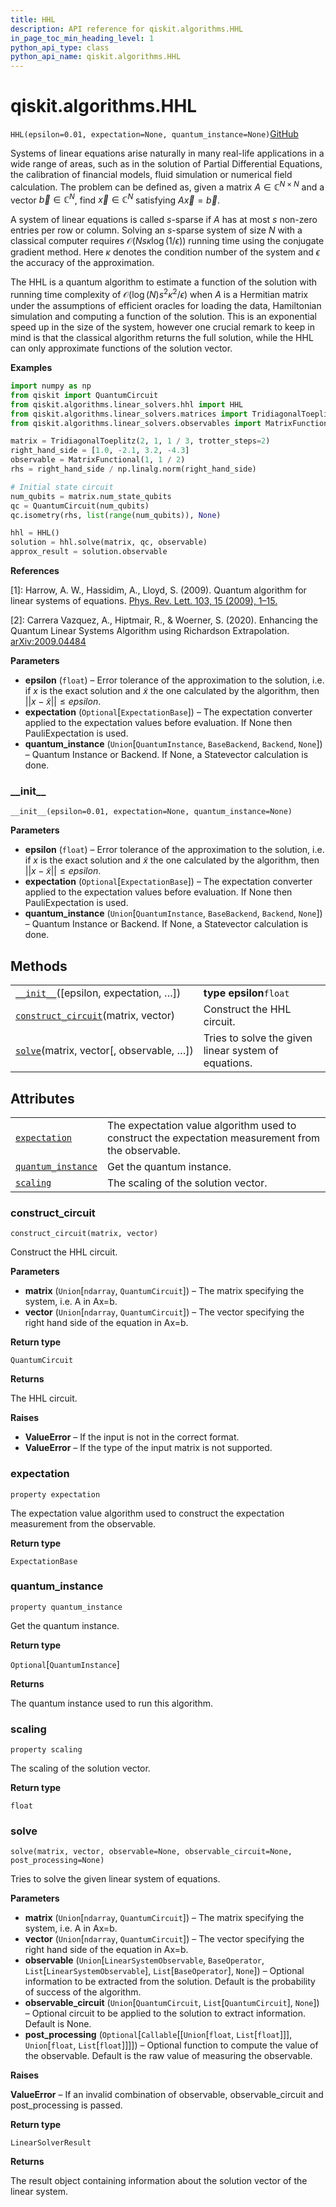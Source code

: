 ```yaml
---
title: HHL
description: API reference for qiskit.algorithms.HHL
in_page_toc_min_heading_level: 1
python_api_type: class
python_api_name: qiskit.algorithms.HHL
---
```


# qiskit.algorithms.HHL

<span id="qiskit.algorithms.HHL" />

`HHL(epsilon=0.01, expectation=None, quantum_instance=None)`[GitHub](https://github.com/qiskit/qiskit/tree/stable/0.17/qiskit/algorithms/linear_solvers/hhl.py "view source code")

Systems of linear equations arise naturally in many real-life applications in a wide range of areas, such as in the solution of Partial Differential Equations, the calibration of financial models, fluid simulation or numerical field calculation. The problem can be defined as, given a matrix $A\in\mathbb{C}^{N\times N}$ and a vector $\vec{b}\in\mathbb{C}^{N}$, find $\vec{x}\in\mathbb{C}^{N}$ satisfying $A\vec{x}=\vec{b}$.

A system of linear equations is called $s$-sparse if $A$ has at most $s$ non-zero entries per row or column. Solving an $s$-sparse system of size $N$ with a classical computer requires $\mathcal{ O }(Ns\kappa\log(1/\epsilon))$ running time using the conjugate gradient method. Here $\kappa$ denotes the condition number of the system and $\epsilon$ the accuracy of the approximation.

The HHL is a quantum algorithm to estimate a function of the solution with running time complexity of $\mathcal{ O }(\log(N)s^{2}\kappa^{2}/\epsilon)$ when $A$ is a Hermitian matrix under the assumptions of efficient oracles for loading the data, Hamiltonian simulation and computing a function of the solution. This is an exponential speed up in the size of the system, however one crucial remark to keep in mind is that the classical algorithm returns the full solution, while the HHL can only approximate functions of the solution vector.

**Examples**

```python
import numpy as np
from qiskit import QuantumCircuit
from qiskit.algorithms.linear_solvers.hhl import HHL
from qiskit.algorithms.linear_solvers.matrices import TridiagonalToeplitz
from qiskit.algorithms.linear_solvers.observables import MatrixFunctional

matrix = TridiagonalToeplitz(2, 1, 1 / 3, trotter_steps=2)
right_hand_side = [1.0, -2.1, 3.2, -4.3]
observable = MatrixFunctional(1, 1 / 2)
rhs = right_hand_side / np.linalg.norm(right_hand_side)

# Initial state circuit
num_qubits = matrix.num_state_qubits
qc = QuantumCircuit(num_qubits)
qc.isometry(rhs, list(range(num_qubits)), None)

hhl = HHL()
solution = hhl.solve(matrix, qc, observable)
approx_result = solution.observable
```

**References**

\[1]: Harrow, A. W., Hassidim, A., Lloyd, S. (2009). Quantum algorithm for linear systems of equations. [Phys. Rev. Lett. 103, 15 (2009), 1–15.](https://doi.org/10.1103/PhysRevLett.103.150502)

\[2]: Carrera Vazquez, A., Hiptmair, R., & Woerner, S. (2020). Enhancing the Quantum Linear Systems Algorithm using Richardson Extrapolation. [arXiv:2009.04484](http://arxiv.org/abs/2009.04484)

**Parameters**

*   **epsilon** (`float`) – Error tolerance of the approximation to the solution, i.e. if $x$ is the exact solution and $\tilde{x}$ the one calculated by the algorithm, then $||x - \tilde{x}|| \le epsilon$.
*   **expectation** (`Optional`\[`ExpectationBase`]) – The expectation converter applied to the expectation values before evaluation. If None then PauliExpectation is used.
*   **quantum\_instance** (`Union`\[`QuantumInstance`, `BaseBackend`, `Backend`, `None`]) – Quantum Instance or Backend. If None, a Statevector calculation is done.

### \_\_init\_\_

<span id="qiskit.algorithms.HHL.__init__" />

`__init__(epsilon=0.01, expectation=None, quantum_instance=None)`

**Parameters**

*   **epsilon** (`float`) – Error tolerance of the approximation to the solution, i.e. if $x$ is the exact solution and $\tilde{x}$ the one calculated by the algorithm, then $||x - \tilde{x}|| \le epsilon$.
*   **expectation** (`Optional`\[`ExpectationBase`]) – The expectation converter applied to the expectation values before evaluation. If None then PauliExpectation is used.
*   **quantum\_instance** (`Union`\[`QuantumInstance`, `BaseBackend`, `Backend`, `None`]) – Quantum Instance or Backend. If None, a Statevector calculation is done.

## Methods

|                                                                                                                           |                                                      |
| ------------------------------------------------------------------------------------------------------------------------- | ---------------------------------------------------- |
| [`__init__`](#qiskit.algorithms.HHL.__init__ "qiskit.algorithms.HHL.__init__")(\[epsilon, expectation, …])                | **type epsilon**`float`                              |
| [`construct_circuit`](#qiskit.algorithms.HHL.construct_circuit "qiskit.algorithms.HHL.construct_circuit")(matrix, vector) | Construct the HHL circuit.                           |
| [`solve`](#qiskit.algorithms.HHL.solve "qiskit.algorithms.HHL.solve")(matrix, vector\[, observable, …])                   | Tries to solve the given linear system of equations. |

## Attributes

|                                                                                                        |                                                                                                    |
| ------------------------------------------------------------------------------------------------------ | -------------------------------------------------------------------------------------------------- |
| [`expectation`](#qiskit.algorithms.HHL.expectation "qiskit.algorithms.HHL.expectation")                | The expectation value algorithm used to construct the expectation measurement from the observable. |
| [`quantum_instance`](#qiskit.algorithms.HHL.quantum_instance "qiskit.algorithms.HHL.quantum_instance") | Get the quantum instance.                                                                          |
| [`scaling`](#qiskit.algorithms.HHL.scaling "qiskit.algorithms.HHL.scaling")                            | The scaling of the solution vector.                                                                |

### construct\_circuit

<span id="qiskit.algorithms.HHL.construct_circuit" />

`construct_circuit(matrix, vector)`

Construct the HHL circuit.

**Parameters**

*   **matrix** (`Union`\[`ndarray`, `QuantumCircuit`]) – The matrix specifying the system, i.e. A in Ax=b.
*   **vector** (`Union`\[`ndarray`, `QuantumCircuit`]) – The vector specifying the right hand side of the equation in Ax=b.

**Return type**

`QuantumCircuit`

**Returns**

The HHL circuit.

**Raises**

*   **ValueError** – If the input is not in the correct format.
*   **ValueError** – If the type of the input matrix is not supported.

### expectation

<span id="qiskit.algorithms.HHL.expectation" />

`property expectation`

The expectation value algorithm used to construct the expectation measurement from the observable.

**Return type**

`ExpectationBase`

### quantum\_instance

<span id="qiskit.algorithms.HHL.quantum_instance" />

`property quantum_instance`

Get the quantum instance.

**Return type**

`Optional`\[`QuantumInstance`]

**Returns**

The quantum instance used to run this algorithm.

### scaling

<span id="qiskit.algorithms.HHL.scaling" />

`property scaling`

The scaling of the solution vector.

**Return type**

`float`

### solve

<span id="qiskit.algorithms.HHL.solve" />

`solve(matrix, vector, observable=None, observable_circuit=None, post_processing=None)`

Tries to solve the given linear system of equations.

**Parameters**

*   **matrix** (`Union`\[`ndarray`, `QuantumCircuit`]) – The matrix specifying the system, i.e. A in Ax=b.
*   **vector** (`Union`\[`ndarray`, `QuantumCircuit`]) – The vector specifying the right hand side of the equation in Ax=b.
*   **observable** (`Union`\[`LinearSystemObservable`, `BaseOperator`, `List`\[`LinearSystemObservable`], `List`\[`BaseOperator`], `None`]) – Optional information to be extracted from the solution. Default is the probability of success of the algorithm.
*   **observable\_circuit** (`Union`\[`QuantumCircuit`, `List`\[`QuantumCircuit`], `None`]) – Optional circuit to be applied to the solution to extract information. Default is None.
*   **post\_processing** (`Optional`\[`Callable`\[\[`Union`\[`float`, `List`\[`float`]]], `Union`\[`float`, `List`\[`float`]]]]) – Optional function to compute the value of the observable. Default is the raw value of measuring the observable.

**Raises**

**ValueError** – If an invalid combination of observable, observable\_circuit and post\_processing is passed.

**Return type**

`LinearSolverResult`

**Returns**

The result object containing information about the solution vector of the linear system.

